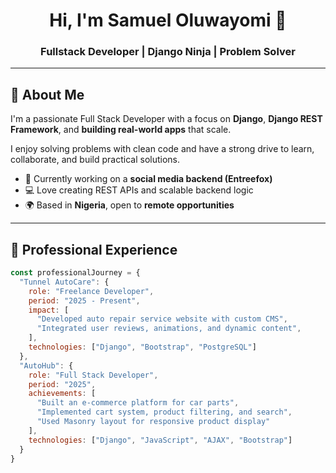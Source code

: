 <h1 align="center">Hi, I'm Samuel Oluwayomi 👋</h1>
<h3 align="center">Fullstack Developer | Django Ninja | Problem Solver</h3>

---

## 🚀 About Me

I'm a passionate Full Stack Developer with a focus on **Django**, **Django REST Framework**, and **building real-world apps** that scale.

I enjoy solving problems with clean code and have a strong drive to learn, collaborate, and build practical solutions.

- 💼 Currently working on a **social media backend (Entreefox)**  
- 💻 Love creating REST APIs and scalable backend logic  
- 🌍 Based in **Nigeria**, open to **remote opportunities**

---

## 💼 Professional Experience

```js
const professionalJourney = {
  "Tunnel AutoCare": {
    role: "Freelance Developer",
    period: "2025 - Present",
    impact: [
      "Developed auto repair service website with custom CMS",
      "Integrated user reviews, animations, and dynamic content",
    ],
    technologies: ["Django", "Bootstrap", "PostgreSQL"]
  },
  "AutoHub": {
    role: "Full Stack Developer",
    period: "2025",
    achievements: [
      "Built an e-commerce platform for car parts",
      "Implemented cart system, product filtering, and search",
      "Used Masonry layout for responsive product display"
    ],
    technologies: ["Django", "JavaScript", "AJAX", "Bootstrap"]
  }
}
